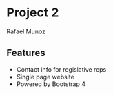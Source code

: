 # Project 2


Rafael Munoz

## Features

* Contact info for regislative reps
* Single page website
* Powered by Bootstrap 4